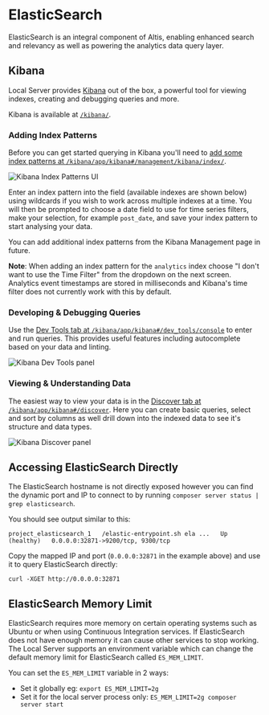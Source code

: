 # ElasticSearch

ElasticSearch is an integral component of Altis, enabling enhanced search and relevancy as well as powering the analytics data query layer.

## Kibana

Local Server provides [Kibana](https://www.elastic.co/products/kibana) out of the box, a powerful tool for viewing indexes, creating and debugging queries and more.

Kibana is available at [`/kibana/`](internal://site/kibana/).

### Adding Index Patterns

Before you can get started querying in Kibana you'll need to [add some index patterns at `/kibana/app/kibana#/management/kibana/index/`](internal://site/kibana/app/kibana#/management/kibana/index/).

![Kibana Index Patterns UI](./assets/kibana-index-patterns.png)

Enter an index pattern into the field (available indexes are shown below) using wildcards if you wish to work across multiple indexes at a time. You will then be prompted to choose a date field to use for time series filters, make your selection, for example `post_date`, and save your index pattern to start analysing your data.

You can add additional index patterns from the Kibana Management page in future.

**Note**: When adding an index pattern for the `analytics` index choose "I don't want to use the Time Filter" from the dropdown on the next screen. Analytics event timestamps are stored in milliseconds and Kibana's time filter does not currently work with this by default.

### Developing & Debugging Queries

Use the [Dev Tools tab at `/kibana/app/kibana#/dev_tools/console`](internal://site/kibana/app/kibana#/dev_tools/console) to enter and run queries. This provides useful features including autocomplete based on your data and linting.

![Kibana Dev Tools panel](./assets/kibana-dev-tools.png)

### Viewing & Understanding Data

The easiest way to view your data is in the [Discover tab at `/kibana/app/kibana#/discover`](internal://site/kibana/app/kibana#/discover). Here you can create basic queries, select and sort by columns as well drill down into the indexed data to see it's structure and data types.

![Kibana Discover panel](./assets/kibana-discover.png)


## Accessing ElasticSearch Directly

The ElasticSearch hostname is not directly exposed however you can find the dynamic port and IP to connect to by running `composer server status | grep elasticsearch`.

You should see output similar to this:

```
project_elasticsearch_1   /elastic-entrypoint.sh ela ...   Up (healthy)   0.0.0.0:32871->9200/tcp, 9300/tcp
```

Copy the mapped IP and port (`0.0.0.0:32871` in the example above) and use it to query ElasticSearch directly:

```
curl -XGET http://0.0.0.0:32871
```

## ElasticSearch Memory Limit

ElasticSearch requires more memory on certain operating systems such as Ubuntu or when using Continuous Integration services. If ElasticSearch does not have enough memory it can cause other services to stop working. The Local Server supports an environment variable which can change the default memory limit for ElasticSearch called `ES_MEM_LIMIT`.

You can set the `ES_MEM_LIMIT` variable in 2 ways:

- Set it globally eg: `export ES_MEM_LIMIT=2g`
- Set it for the local server process only: `ES_MEM_LIMIT=2g composer server start`
